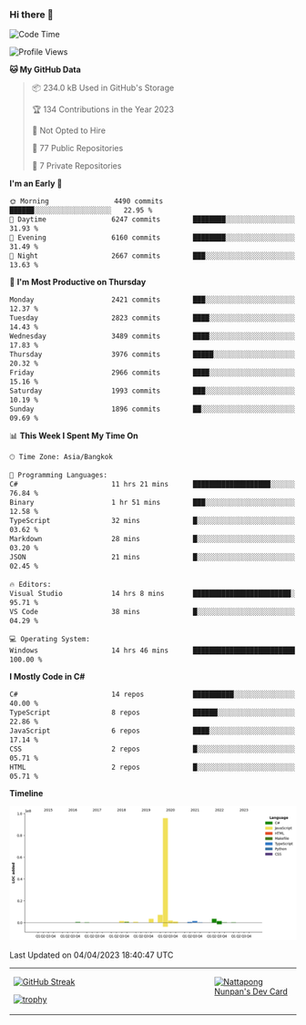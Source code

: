 ### Hi there 👋

<!--START_SECTION:waka-->
![Code Time](http://img.shields.io/badge/Code%20Time-516%20hrs%2015%20mins-blue)

![Profile Views](http://img.shields.io/badge/Profile%20Views-0-blue)

**🐱 My GitHub Data** 

> 📦 234.0 kB Used in GitHub's Storage 
 > 
> 🏆 134 Contributions in the Year 2023
 > 
> 🚫 Not Opted to Hire
 > 
> 📜 77 Public Repositories 
 > 
> 🔑 7 Private Repositories 
 > 
**I'm an Early 🐤** 

```text
🌞 Morning                4490 commits        ██████░░░░░░░░░░░░░░░░░░░   22.95 % 
🌆 Daytime                6247 commits        ████████░░░░░░░░░░░░░░░░░   31.93 % 
🌃 Evening                6160 commits        ████████░░░░░░░░░░░░░░░░░   31.49 % 
🌙 Night                  2667 commits        ███░░░░░░░░░░░░░░░░░░░░░░   13.63 % 
```
📅 **I'm Most Productive on Thursday** 

```text
Monday                   2421 commits        ███░░░░░░░░░░░░░░░░░░░░░░   12.37 % 
Tuesday                  2823 commits        ████░░░░░░░░░░░░░░░░░░░░░   14.43 % 
Wednesday                3489 commits        ████░░░░░░░░░░░░░░░░░░░░░   17.83 % 
Thursday                 3976 commits        █████░░░░░░░░░░░░░░░░░░░░   20.32 % 
Friday                   2966 commits        ████░░░░░░░░░░░░░░░░░░░░░   15.16 % 
Saturday                 1993 commits        ███░░░░░░░░░░░░░░░░░░░░░░   10.19 % 
Sunday                   1896 commits        ██░░░░░░░░░░░░░░░░░░░░░░░   09.69 % 
```


📊 **This Week I Spent My Time On** 

```text
🕑︎ Time Zone: Asia/Bangkok

💬 Programming Languages: 
C#                       11 hrs 21 mins      ███████████████████░░░░░░   76.84 % 
Binary                   1 hr 51 mins        ███░░░░░░░░░░░░░░░░░░░░░░   12.58 % 
TypeScript               32 mins             █░░░░░░░░░░░░░░░░░░░░░░░░   03.62 % 
Markdown                 28 mins             █░░░░░░░░░░░░░░░░░░░░░░░░   03.20 % 
JSON                     21 mins             █░░░░░░░░░░░░░░░░░░░░░░░░   02.45 % 

🔥 Editors: 
Visual Studio            14 hrs 8 mins       ████████████████████████░   95.71 % 
VS Code                  38 mins             █░░░░░░░░░░░░░░░░░░░░░░░░   04.29 % 

💻 Operating System: 
Windows                  14 hrs 46 mins      █████████████████████████   100.00 % 
```

**I Mostly Code in C#** 

```text
C#                       14 repos            ██████████░░░░░░░░░░░░░░░   40.00 % 
TypeScript               8 repos             ██████░░░░░░░░░░░░░░░░░░░   22.86 % 
JavaScript               6 repos             ████░░░░░░░░░░░░░░░░░░░░░   17.14 % 
CSS                      2 repos             █░░░░░░░░░░░░░░░░░░░░░░░░   05.71 % 
HTML                     2 repos             █░░░░░░░░░░░░░░░░░░░░░░░░   05.71 % 
```



**Timeline**

![Lines of Code chart](https://raw.githubusercontent.com/aixasz/aixasz/main/assets/bar_graph.png)


 Last Updated on 04/04/2023 18:40:47 UTC
<!--END_SECTION:waka-->

<table>
<tr>
<td width="70%" valign="top">
 
 [![GitHub Streak](http://github-readme-streak-stats.herokuapp.com?user=aixasz&theme=github-dark&hide_border=true&date_format=%5BY%20%5DM%20j)](https://git.io/streak-stats)

 [![trophy](https://github-profile-trophy.vercel.app/?username=aixasz&theme=onedark)](https://github.com/ryo-ma/github-profile-trophy)
 </td>
<td width="30%" valign="top">
 
<a href="https://app.daily.dev/aixasz"><img src="https://api.daily.dev/devcards/403207936e6547c9a85ea449e9f3abe8.png?r=re8" alt="Nattapong Nunpan's Dev Card"/></a>

 </td>
</tr>
</table>
 
